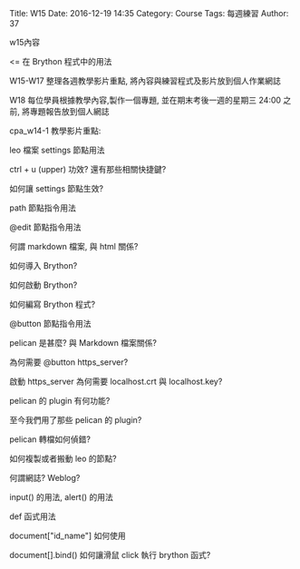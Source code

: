 Title: W15 
Date: 2016-12-19 14:35
Category: Course
Tags: 每週練習
Author: 37

w15內容

<= 在 Brython 程式中的用法

<!-- PELICAN_END_SUMMARY -->

<!-- 導入 Brython 標準程式庫 -->

<script type="text/javascript" 
    src="https://cdn.rawgit.com/brython-dev/brython/master/www/src/brython_dist.js">
</script>

<!-- 啟動 Brython -->
<script>
window.onload=function(){
brython(1);
}
</script>
W15-W17 整理各週教學影片重點, 將內容與練習程式及影片放到個人作業網誌

W18 每位學員根據教學內容,製作一個專題, 並在期末考後一週的星期三 24:00 之前, 將專題報告放到個人網誌

cpa_w14-1 教學影片重點:

leo 檔案 settings 節點用法

ctrl + u (upper) 功效? 還有那些相關快捷鍵?

如何讓 settings 節點生效?

path 節點指令用法

@edit 節點指令用法

何謂 markdown 檔案, 與 html 關係?

如何導入 Brython?

如何啟動 Brython?

如何編寫 Brython 程式?

@button 節點指令用法

pelican 是甚麼? 與 Markdown 檔案關係?

為何需要 @button https_server?

啟動 https_server 為何需要 localhost.crt 與 localhost.key?

pelican 的 plugin 有何功能?

至今我們用了那些 pelican 的 plugin?

pelican 轉檔如何偵錯?

如何複製或者搬動 leo 的節點?

何謂網誌? Weblog?

input() 的用法, alert() 的用法

def 函式用法

document["id_name"] 如何使用

document[].bind() 如何讓滑鼠 click 執行 brython 函式?


</script>